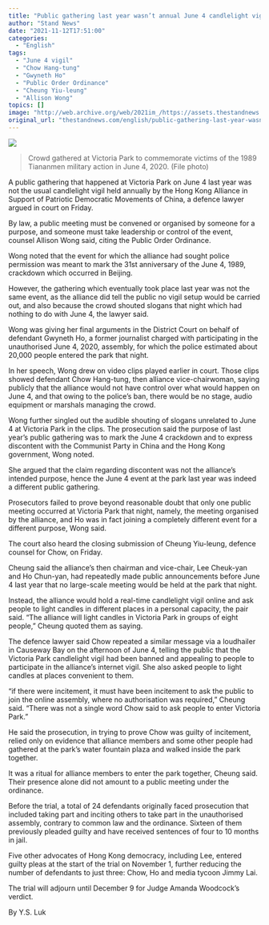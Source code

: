 ```yaml
---
title: "Public gathering last year wasn’t annual June 4 candlelight vigil, court told"
author: "Stand News"
date: "2021-11-12T17:51:00"
categories:
  - "English"
tags:
  - "June 4 vigil"
  - "Chow Hang-tung"
  - "Gwyneth Ho"
  - "Public Order Ordinance"
  - "Cheung Yiu-leung"
  - "Allison Wong"
topics: []
image: "http://web.archive.org/web/2021im_/https://assets.thestandnews.com/media/photos/952734158963247856132485.jpg"
original_url: "thestandnews.com/english/public-gathering-last-year-wasnt-annual-june-4-candlelight-vigil-court-told"
---
```

![](http://web.archive.org/web/2021im_/https://assets.thestandnews.com/media/photos/952734158963247856132485.jpg)
> Crowd gathered at Victoria Park to commemorate victims of the 1989 Tiananmen military action in June 4, 2020. (File photo)

A public gathering that happened at Victoria Park on June 4 last year was not the usual candlelight vigil held annually by the Hong Kong Alliance in Support of Patriotic Democratic Movements of China, a defence lawyer argued in court on Friday.

By law, a public meeting must be convened or organised by someone for a purpose, and someone must take leadership or control of the event, counsel Allison Wong said, citing the Public Order Ordinance.

Wong noted that the event for which the alliance had sought police permission was meant to mark the 31st anniversary of the June 4, 1989, crackdown which occurred in Beijing.

However, the gathering which eventually took place last year was not the same event, as the alliance did tell the public no vigil setup would be carried out, and also because the crowd shouted slogans that night which had nothing to do with June 4, the lawyer said.

Wong was giving her final arguments in the District Court on behalf of defendant Gwyneth Ho, a former journalist charged with participating in the unauthorised June 4, 2020, assembly, for which the police estimated about 20,000 people entered the park that night.

In her speech, Wong drew on video clips played earlier in court. Those clips showed defendant Chow Hang-tung, then alliance vice-chairwoman, saying publicly that the alliance would not have control over what would happen on June 4, and that owing to the police’s ban, there would be no stage, audio equipment or marshals managing the crowd.

Wong further singled out the audible shouting of slogans unrelated to June 4 at Victoria Park in the clips. The prosecution said the purpose of last year’s public gathering was to mark the June 4 crackdown and to express discontent with the Communist Party in China and the Hong Kong government, Wong noted. 

She argued that the claim regarding discontent was not the alliance’s intended purpose, hence the June 4 event at the park last year was indeed a different public gathering. 

Prosecutors failed to prove beyond reasonable doubt that only one public meeting occurred at Victoria Park that night, namely, the meeting organised by the alliance, and Ho was in fact joining a completely different event for a different purpose, Wong said.

The court also heard the closing submission of Cheung Yiu-leung, defence counsel for Chow, on Friday.

Cheung said the alliance’s then chairman and vice-chair, Lee Cheuk-yan and Ho Chun-yan, had repeatedly made public announcements before June 4 last year that no large-scale meeting would be held at the park that night. 

Instead, the alliance would hold a real-time candlelight vigil online and ask people to light candles in different places in a personal capacity, the pair said. “The alliance will light candles in Victoria Park in groups of eight people,” Cheung quoted them as saying.

The defence lawyer said Chow repeated a similar message via a loudhailer in Causeway Bay on the afternoon of June 4, telling the public that the Victoria Park candlelight vigil had been banned and appealing to people to participate in the alliance’s internet vigil. She also asked people to light candles at places convenient to them.

“if there were incitement, it must have been incitement to ask the public to join the online assembly, where no authorisation was required,” Cheung said. “There was not a single word Chow said to ask people to enter Victoria Park.”

He said the prosecution, in trying to prove Chow was guilty of incitement, relied only on evidence that alliance members and some other people had gathered at the park’s water fountain plaza and walked inside the park together.

It was a ritual for alliance members to enter the park together, Cheung said. Their presence alone did not amount to a public meeting under the ordinance.

Before the trial, a total of 24 defendants originally faced prosecution that included taking part and inciting others to take part in the unauthorised assembly, contrary to common law and the ordinance. Sixteen of them previously pleaded guilty and have received sentences of four to 10 months in jail. 

Five other advocates of Hong Kong democracy, including Lee, entered guilty pleas at the start of the trial on November 1, further reducing the number of defendants to just three: Chow, Ho and media tycoon Jimmy Lai.

The trial will adjourn until December 9 for Judge Amanda Woodcock’s verdict.

By Y.S. Luk